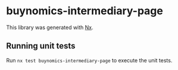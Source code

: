 # buynomics-intermediary-page

This library was generated with [Nx](https://nx.dev).

## Running unit tests

Run `nx test buynomics-intermediary-page` to execute the unit tests.
